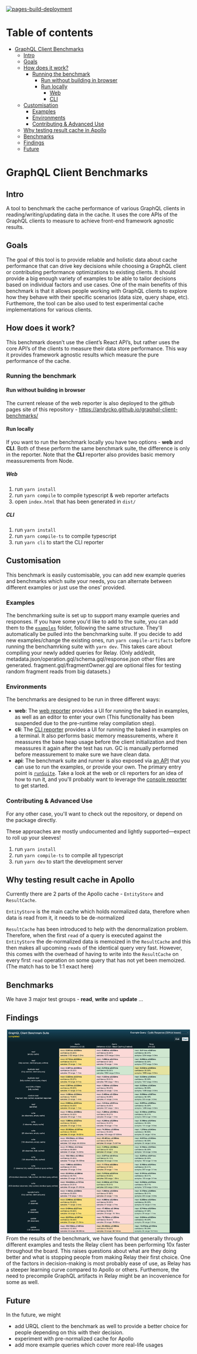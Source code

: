 [![pages-build-deployment](https://github.com/Andycko/graphql-client-benchmarks/actions/workflows/pages/pages-build-deployment/badge.svg)](https://github.com/Andycko/graphql-client-benchmarks/actions/workflows/pages/pages-build-deployment)
# Table of contents
- [GraphQL Client Benchmarks](#graphql-client-benchmarks)
  - [Intro](#intro)
  - [Goals](#goals)
  - [How does it work?](#how-does-it-work)
    - [Running the benchmark](#running-the-benchmark)
      - [Run without building in browser](#run-without-building-in-browser)
      - [Run locally](#run-locally)
        - [Web](#web)
        - [CLI](#cli)
  - [Customisation](#customisation)
    - [Examples](#examples)
    - [Environments](#environments)
    - [Contributing & Advanced Use](#contributing--advanced-use)
  - [Why testing result cache in Apollo](#why-testing-result-cache-in-apollo)
  - [Benchmarks](#benchmarks)
  - [Findings](#findings)
  - [Future](#future)
# GraphQL Client Benchmarks
## Intro
A tool to benchmark the cache performance of various GraphQL clients in reading/writing/updating data in the cache. It uses the core APIs of the GraphQL clients to measure to achieve front-end framework agnostic results.

## Goals
The goal of this tool is to provide reliable and holistic data about cache performance that can drive key decisions while choosing a GraphQL client or contributing performance optimizations to existing clients. It should provide a big enough variety of examples to be able to tailor decisions based on individual factors and use cases. One of the main benefits of this benchmark is that it allows people working with GraphQL clients to explore how they behave with their specific scenarios (data size, query shape, etc). Furthemore, the tool can be also used to test experimental cache implementations for various clients.
## How does it work?
This benchmark doesn’t use the client’s React API’s, but rather uses the core API’s of the clients to measure their data store performance. This way it provides framework agnostic results which measure the pure performance of the cache.

### Running the benchmark
#### Run without building in browser
The current release of the web reporter is also deployed to the github pages site of this repository - https://andycko.github.io/graphql-client-benchmarks/
#### Run locally
If you want to run the benchmark locally you have two options - **web** and **CLI**. Both of these perform the same benchmark suite, the difference is only in the reporter. Note that the **CLI** reporter also provides basic memory meassurements from Node.
##### Web 
1. run `yarn install`
3. run `yarn compile` to compile typescript & web reporter artefacts
4. open `index.html` that has been generated in `dist/`

##### CLI
1. run `yarn install`
2. run `yarn compile-ts` to compile typescript
3. run `yarn cli` to start the CLI reporter
## Customisation
This benchmark is easily customisable, you can add new example queries and benchmarks which suite your needs, you can alternate between different examples or just use the ones’ provided.

### Examples
The benchmarking suite is set up to support many example queries and responses. If you have some you'd like to add to the suite, you can add them to the [`examples`](./examples) folder, following the same structure. They'll automatically be pulled into the benchmarking suite. If you decide to add new examples/change the existing ones, run `yarn compile-artifacts` before running the benchamrking suite with `yarn dev`. This takes care about compiling your newly added queries for Relay. (Only add/edit, metadata.json/operation.gql/schema.gql/response.json other files are generated. fragment.gql/fragmentOwner.gql are optional files for testing random fragment reads from big datasets.)

### Environments
The benchmarks are designed to be run in three different ways:

- **web**: The [web reporter](./src/reporters/web) provides a UI for running the baked in examples, as well as an editor to enter your own (This functionality has been suspended due to the pre-runtime relay compilation step).
- **cli**: The [CLI reporter](./src/reporters/cli) provides a UI for running the baked in examples on a terminal. It also performs basic memory meassurements, where it meassures the base heap usage before the client initialization and then meassures it again after the test has run. GC is manually performed before meassurement to make sure we have clean data.
- **api**: The benchmark suite and runner is also exposed via [an API](./src/index.ts) that you can use to run the examples, or provide your own. The primary entry point is [`runSuite`](./src/execution.ts). Take a look at the web or cli reporters for an idea of how to run it, and you'll probably want to leverage the [console reporter](./src/reporters/console) to get started.

### Contributing & Advanced Use
For any other case, you'll want to check out the repository, or depend on the package directly.

These approaches are mostly undocumented and lightly supported—expect to roll up your sleeves!

1. run `yarn install`
2. run `yarn compile-ts` to compile all typescript
3. run `yarn dev` to start the development server
## Why testing result cache in Apollo
Currently there are 2 parts of the Apollo cache - `EntityStore` and `ResultCache`.

`EntityStore` is the main cache which holds normalized data, therefore when data is read from it, it needs to be de-normalized

`ResultCache` has been introduced to help with the denormalization problem. Therefore, when the first `read` of a query is executed against the `EntityStore` the de-normalized data is memoized in the `ResultCache` and this then makes all upcoming `reads` of the identical query very fast. However, this comes with the overhead of having to write into the `ResultCache` on every first `read` operation on some query that has not yet been memoized. (The match has to be 1:1 exact here)

## Benchmarks
We have 3 major test groups - **read**, **write** and **update** ...

## Findings
![Benchmark results](./results.png "Benchmark results") 
From the results of the benchmark, we have found that generally through different examples and tests the Relay client has been performing 10x faster throughout the board. This raises questions about what are they doing better and what is stopping people from making Relay their first choice. One of the factors in decision-making is most probably ease of use, as Relay has a steeper learning curve compared to Apollo or others. Furthemore, the need to precompile GraphQL artifacts in Relay might be an incovenience for some as well.

## Future
In the future, we might 
- add URQL client to the benchmark as well to provide a better choice for people depending on this with their decision.
- experiment with pre-normalized cache for Apollo
- add more example queries which cover more real-life usages


